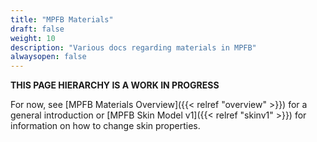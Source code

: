 ```yaml
---
title: "MPFB Materials"
draft: false
weight: 10
description: "Various docs regarding materials in MPFB"
alwaysopen: false
---
```


**THIS PAGE HIERARCHY IS A WORK IN PROGRESS**

For now, see [MPFB Materials Overview]({{< relref "overview" >}}) for a general introduction or [MPFB Skin Model v1]({{< relref "skinv1" >}}) for
information on how to change skin properties.


